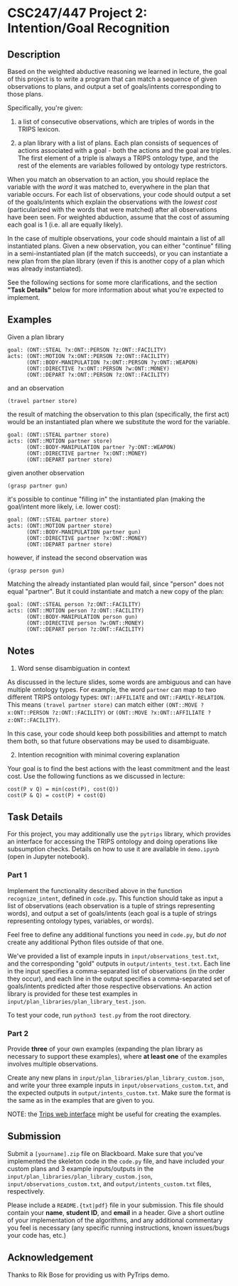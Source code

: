 # CSC247/447 Project 2: Intention/Goal Recognition

## Description

Based on the weighted abductive reasoning we learned in lecture, the goal of this project is to write a program that can match a sequence of given observations to plans, and output a set of goals/intents corresponding to those plans. 

Specifically, you're given:

1) a list of consecutive observations, which are triples of words in the TRIPS lexicon. 

2) a plan library with a list of plans. Each plan consists of sequences of actions associated with a goal - both the actions and the goal are triples. The first element of a triple is always a TRIPS ontology type, and the rest of the elements are variables followed by ontology type restrictors.

When you match an observation to an action, you should replace the variable with the *word* it was matched to, everywhere in the plan that variable occurs. For each list of observations, your code should output a set of the goals/intents which explain the observations with the *lowest cost* (particularized with the words that were matched) after all observations have been seen. For weighted abduction, assume that the cost of assuming each goal is 1 (i.e. all are equally likely).

In the case of multiple observations, your code should maintain a list of all instantiated plans. Given a new observation, you can either "continue" filling in a semi-instantiated plan (if the match succeeds), or you can instantiate a new plan from the plan library (even if this is another copy of a plan which was already instantiated).

See the following sections for some more clarifications, and the section **"Task Details"** below for more information about what you're expected to implement.

## Examples

Given a plan library
```
goal: (ONT::STEAL ?x:ONT::PERSON ?z:ONT::FACILITY)
acts: (ONT::MOTION ?x:ONT::PERSON ?z:ONT::FACILITY)
      (ONT::BODY-MANIPULATION ?x:ONT::PERSON ?y:ONT::WEAPON)
      (ONT::DIRECTIVE ?x:ONT::PERSON ?w:ONT::MONEY)
      (ONT::DEPART ?x:ONT::PERSON ?z:ONT::FACILITY)

```
and an observation

```
(travel partner store)
```

the result of matching the observation to this plan (specifically, the first act) would be an instantiated plan where we substitute the word for the variable.

```
goal: (ONT::STEAL partner store)   
acts: (ONT::MOTION partner store)
      (ONT::BODY-MANIPULATION partner ?y:ONT::WEAPON)
      (ONT::DIRECTIVE partner ?x:ONT::MONEY)
      (ONT::DEPART partner store)
```

given another observation

```
(grasp partner gun)
```

it's possible to continue "filling in" the instantiated plan (making the goal/intent more likely, i.e. lower cost):

```
goal: (ONT::STEAL partner store)   
acts: (ONT::MOTION partner store)
      (ONT::BODY-MANIPULATION partner gun)
      (ONT::DIRECTIVE partner ?x:ONT::MONEY)
      (ONT::DEPART partner store)
```

however, if instead the second observation was

```
(grasp person gun)
```

Matching the already instantiated plan would fail, since "person" does not equal "partner". But it could instantiate and match a new copy of the plan:

```
goal: (ONT::STEAL person ?z:ONT::FACILITY)
acts: (ONT::MOTION person ?z:ONT::FACILITY)
      (ONT::BODY-MANIPULATION person gun)
      (ONT::DIRECTIVE person ?w:ONT::MONEY)
      (ONT::DEPART person ?z:ONT::FACILITY)

```

## Notes

1. Word sense disambiguation in context

As discussed in the lecture slides, some words are ambiguous and can have multiple ontology types. For example, the word `partner` can map to two different TRIPS ontology types: `ONT::AFFILIATE` and `ONT::FAMILY-RELATION`. This means `(travel partner store)` can match either `(ONT::MOVE ?x:ONT::PERSON ?z:ONT::FACILITY)` or `(ONT::MOVE ?x:ONT::AFFILIATE ?z:ONT::FACILITY)`.

In this case, your code should keep both possibilities and attempt to match them both, so that future observations may be used to disambiguate.


2. Intention recognition with minimal covering explanation

Your goal is to find the best actions with the least commitment and the least cost. Use the following functions as we discussed in lecture:
```
cost(P ∨ Q) = min(cost(P), cost(Q))
cost(P & Q) = cost(P) + cost(Q)
```

## Task Details

For this project, you may additionally use the `pytrips` library, which provides an interface for accessing the TRIPS ontology and doing operations like subsumption checks. Details on how to use it are available in `demo.ipynb` (open in Jupyter notebook).

### Part 1

Implement the functionality described above in the function `recognize_intent`, defined in `code.py`. This function should take as input a list of observations (each observation is a tuple of strings representing words), and output a set of goals/intents (each goal is a tuple of strings representing ontology types, variables, or words).

Feel free to define any additional functions you need in `code.py`, but *do not* create any additional Python files outside of that one.

We've provided a list of example inputs in `input/observations_test.txt`, and the corresponding "gold" outputs in `output/intents_test.txt`. Each line in the input specifies a comma-separated list of observations (in the order they occur), and each line in the output specifies a comma-separated set of goals/intents predicted after those respective observations. An action library is provided for these test examples in `input/plan_libraries/plan_library_test.json`.

To test your code, run `python3 test.py` from the root directory.

### Part 2

Provide **three** of your own examples (expanding the plan library as necessary to support these examples), where **at least one** of the examples involves multiple observations.

Create any new plans in `input/plan_libraries/plan_library_custom.json`, and write your three example inputs in `input/observations_custom.txt`, and the expected outputs in `output/intents_custom.txt`. Make sure the format is the same as in the examples that are given to you.

NOTE: the [Trips web interface](https://www.cs.rochester.edu/research/trips/lexicon/browse-ont-lex-ajax.html) might be useful for creating the examples.

## Submission

Submit a `[yourname].zip` file on Blackboard. Make sure that you've implemented the skeleton code in the `code.py` file, and have included your custom plans and 3 example inputs/outputs in the `input/plan_libraries/plan_library_custom.json`, `input/observations_custom.txt`, and `output/intents_custom.txt` files, respectively.

Please include a `README.{txt|pdf}` file in your submission. This file should contain your **name**, **student ID**, and **email** in a header. Give a short outline of your implementation of the algorithms, and any additional commentary you feel is necessary (any specific running instructions, known issues/bugs your code has, etc.)

## Acknowledgement

Thanks to Rik Bose for providing us with PyTrips demo. 
